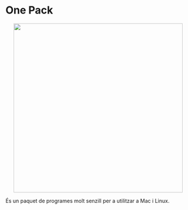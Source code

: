 # One Pack
<p align="center">
  <img width="460" height="460" src="https://i.postimg.cc/0yGV4pw7/Icon.png">
</p>

És un paquet de programes molt senzill per a utilitzar a Mac i Linux.
